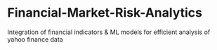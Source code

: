 # Financial-Market-Risk-Analytics
Integration of financial indicators &amp; ML models for efficient analysis of yahoo finance data
